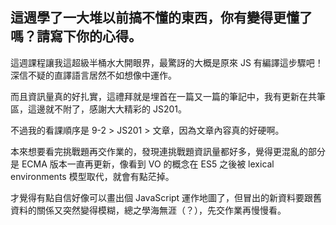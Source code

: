 ## 這週學了一大堆以前搞不懂的東西，你有變得更懂了嗎？請寫下你的心得。

這週課程讓我這超級半桶水大開眼界，最驚訝的大概是原來 JS 有編譯這步驟吧！深信不疑的直譯語言居然不如想像中運作。

而且資訊量真的好扎實，這禮拜就是埋首在一篇又一篇的筆記中，我有更新在共筆區，這邊就不附了，感謝大大精彩的 JS201。

不過我的看課順序是 9-2 > JS201 > 文章，因為文章內容真的好硬啊。

本來想要看完挑戰題再交作業的，發現連挑戰題資訊量都好多，覺得更混亂的部分是 ECMA 版本一直再更新，像看到 VO 的概念在 ES5 之後被 lexical environments 模型取代，就會有點茫掉。

才覺得有點自信好像可以畫出個 JavaScript 運作地圖了，但冒出的新資料要跟舊資料的關係又突然變得模糊，總之學海無涯（？），先交作業再慢慢看。